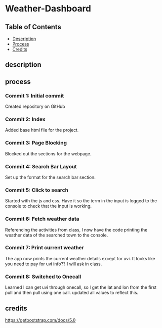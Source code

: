 # Weather-Dashboard


## Table of Contents

* [Description](#description)
* [Process](#process)
* [Credits](#credits)

## description 

## process

### Commit 1: Initial commit
Created repository on GitHub

### Commit 2: Index
Added base html file for the project. 

### Commit 3: Page Blocking
Blocked out the sections for the webpage. 

### Commit 4: Search Bar Layout
Set up the format for the search bar section.

### Commit 5: Click to search
Started with the js and css. Have it so the term in the input is logged to the console to check that the input is working.

### Commit 6: Fetch weather data
Referencing the activities from class, I now have the code printing the weather data of the searched town to the console.

### Commit 7: Print current weather
The app now prints the current weather details except for uvi. It looks like you need to pay for uvi info?? I will ask in class.

### Commit 8: Switched to Onecall
Learned I can get uvi through onecall, so I get the lat and lon from the first pull and then pull using one call. updated all values to reflect this.

## credits
https://getbootstrap.com/docs/5.0